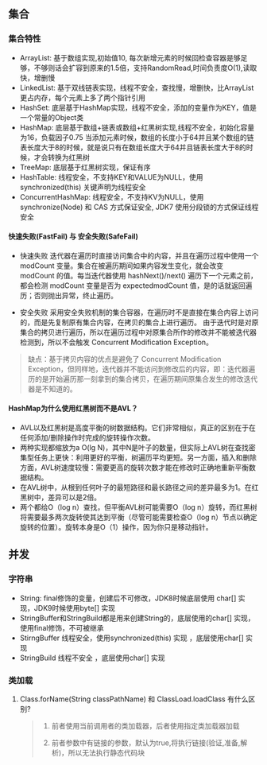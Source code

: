 ## 集合

### 集合特性

+ ArrayList: 基于数组实现,初始值10, 每次新增元素的时候回检查容器是够足够，不够则话会扩容到原来的1.5倍，支持RandomRead,时间负责度O(1),读取快，增删慢
+ LinkedList: 基于双线链表实现，线程不安全，查找慢，增删快，比ArrayList更占内存，每个元素上多了两个指针引用
+ HashSet: 底层基于HashMap实现，线程不安全，添加的变量作为KEY，值是一个常量的Object类
+ HashMap: 底层基于数组+链表或数组+红黑树实现,线程不安全，初始化容量为16，负载因子0.75 当添加元素时候，数组的长度小于64并且某个数组的链表长度大于8的时候，就是说只有在数组长度大于64并且链表长度大于8的时候，才会转换为红黑树
+ TreeMap: 底层基于红黑树实现，保证有序
+ HashTable: 线程安全，不支持KEY和VALUE为NULL，使用 synchronized(this) 关键声明为线程安全
+ ConcurrentHashMap: 线程安全，不支持KV为NULL，使用 synchronize(Node) 和 CAS 方式保证安全, JDK7 使用分段锁的方式保证线程安全


#### 快速失败(FastFail) 与 安全失败(SafeFail)

+ 快速失败
  迭代器在遍历时直接访问集合中的内容，并且在遍历过程中使用一个 modCount 变量。集合在被遍历期间如果内容发生变化，就会改变 modCount 的值。每当迭代器使用 hashNext()/next() 遍历下一个元素之前，都会检测 modCount 变量是否为 expectedmodCount 值，是的话就返回遍历；否则抛出异常，终止遍历。
  
+ 安全失败
  采用安全失败机制的集合容器，在遍历时不是直接在集合内容上访问的，而是先复制原有集合内容，在拷贝的集合上进行遍历。 由于迭代时是对原集合的拷贝进行遍历，所以在遍历过程中对原集合所作的修改并不能被迭代器检测到，所以不会触发 Concurrent Modification Exception。
  
>缺点：基于拷贝内容的优点是避免了 Concurrent Modification Exception，但同样地，迭代器并不能访问到修改后的内容，即：迭代器遍历的是开始遍历那一刻拿到的集合拷贝，在遍历期间原集合发生的修改迭代器是不知道的。

#### HashMap为什么使用红黑树而不是AVL？
   + AVL以及红黑树是高度平衡的树数据结构。它们非常相似，真正的区别在于在任何添加/删除操作时完成的旋转操作次数。
   + 两种实现都缩放为a O(lg N)，其中N是叶子的数量，但实际上AVL树在查找密集型任务上更快：利用更好的平衡，树遍历平均更短。另一方面，插入和删除方面，AVL树速度较慢：需要更高的旋转次数才能在修改时正确地重新平衡数据结构。
   + 在AVL树中，从根到任何叶子的最短路径和最长路径之间的差异最多为1。在红黑树中，差异可以是2倍。
   + 两个都给O（log n）查找，但平衡AVL树可能需要O（log n）旋转，而红黑树将需要最多两次旋转使其达到平衡（尽管可能需要检查O（log n）节点以确定旋转的位置）。旋转本身是O（1）操作，因为你只是移动指针。


## 并发

### 字符串

+ String: final修饰的变量，创建后不可修改，JDK8时候底层使用 char[] 实现，JDK9时候使用byte[] 实现
+ StringBuffer和StringBuild都是用来创建String的，底层使用的char[] 实现，使用final修饰，不可被继承
+ StirngBuffer 线程安全，使用synchronized(this) 实现 ，底层使用char[] 实现
+ StringBuild 线程不安全 ，底层使用char[] 实现


### 类加载

1. Class.forName(String classPathName) 和 ClassLoad.loadClass 有什么区别?

   > 1. 前者使用当前调用者的类加载器，后者使用指定类加载器加载
   >
   > 2. 前者参数中有链接的参数，默认为true,将执行链接(验证,准备,解析)，所以无法执行静态代码块